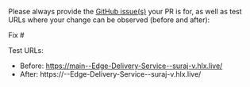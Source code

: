 Please always provide the [GitHub issue(s)](../issues) your PR is for, as well as test URLs where your change can be observed (before and after):

Fix #<gh-issue-id>

Test URLs:
- Before: https://main--Edge-Delivery-Service--suraj-v.hlx.live/
- After: https://<branch>--Edge-Delivery-Service--suraj-v.hlx.live/
